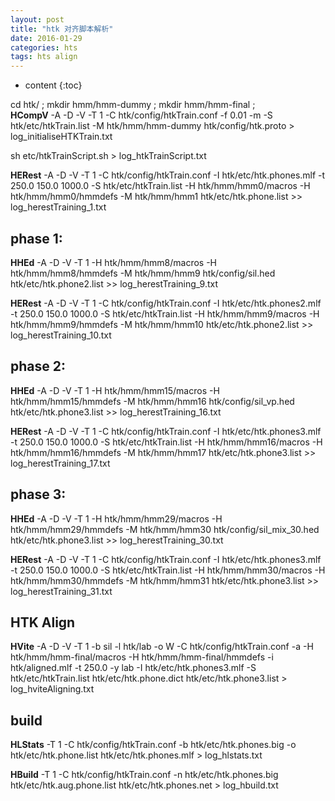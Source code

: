 ```yaml
---
layout: post
title: "htk 对齐脚本解析"
date: 2016-01-29
categories: hts
tags: hts align
---
```

* content
{:toc}




cd htk/ ; mkdir hmm/hmm-dummy ;  mkdir hmm/hmm-final ;   
**HCompV** -A -D -V -T 1 -C htk/config/htkTrain.conf -f 0.01 -m -S htk/etc/htkTrain.list -M htk/hmm/hmm-dummy htk/config/htk.proto > log_initialiseHTKTrain.txt  

sh etc/htkTrainScript.sh > log_htkTrainScript.txt     

**HERest** -A -D -V -T 1 -C htk/config/htkTrain.conf -I htk/etc/htk.phones.mlf -t 250.0 150.0 1000.0 -S htk/etc/htkTrain.list -H htk/hmm/hmm0/macros -H htk/hmm/hmm0/hmmdefs -M htk/hmm/hmm1 htk/etc/htk.phone.list >> log_herestTraining_1.txt


phase 1:
---

**HHEd** -A -D -V -T 1 -H htk/hmm/hmm8/macros -H htk/hmm/hmm8/hmmdefs -M htk/hmm/hmm9 htk/config/sil.hed htk/etc/htk.phone2.list >> log_herestTraining_9.txt

**HERest** -A -D -V -T 1 -C htk/config/htkTrain.conf -I htk/etc/htk.phones2.mlf -t 250.0 150.0 1000.0 -S htk/etc/htkTrain.list -H htk/hmm/hmm9/macros -H htk/hmm/hmm9/hmmdefs -M htk/hmm/hmm10 htk/etc/htk.phone2.list >> log_herestTraining_10.txt


phase 2:
---
**HHEd** -A -D -V -T 1 -H htk/hmm/hmm15/macros -H htk/hmm/hmm15/hmmdefs -M htk/hmm/hmm16 htk/config/sil_vp.hed htk/etc/htk.phone3.list >> log_herestTraining_16.txt

**HERest** -A -D -V -T 1 -C htk/config/htkTrain.conf -I htk/etc/htk.phones3.mlf -t 250.0 150.0 1000.0 -S htk/etc/htkTrain.list -H htk/hmm/hmm16/macros -H htk/hmm/hmm16/hmmdefs -M htk/hmm/hmm17 htk/etc/htk.phone3.list >> log_herestTraining_17.txt


phase 3:
---
**HHEd** -A -D -V -T 1 -H htk/hmm/hmm29/macros -H htk/hmm/hmm29/hmmdefs -M htk/hmm/hmm30 htk/config/sil_mix_30.hed htk/etc/htk.phone3.list >> log_herestTraining_30.txt

**HERest** -A -D -V -T 1 -C htk/config/htkTrain.conf -I htk/etc/htk.phones3.mlf -t 250.0 150.0 1000.0 -S htk/etc/htkTrain.list -H htk/hmm/hmm30/macros -H htk/hmm/hmm30/hmmdefs -M htk/hmm/hmm31 htk/etc/htk.phone3.list >> log_herestTraining_31.txt


HTK Align
---
**HVite** -A -D -V -T 1 -b sil -l htk/lab -o W -C htk/config/htkTrain.conf -a -H htk/hmm/hmm-final/macros -H htk/hmm/hmm-final/hmmdefs -i htk/aligned.mlf -t 250.0 -y lab -I htk/etc/htk.phones3.mlf -S htk/etc/htkTrain.list htk/etc/htk.phone.dict htk/etc/htk.phone3.list > log_hviteAligning.txt

build
---
**HLStats** -T 1 -C htk/config/htkTrain.conf -b htk/etc/htk.phones.big -o htk/etc/htk.phone.list htk/etc/htk.phones.mlf > log_hlstats.txt

**HBuild** -T 1 -C htk/config/htkTrain.conf -n htk/etc/htk.phones.big htk/etc/htk.aug.phone.list htk/etc/htk.phones.net > log_hbuild.txt
